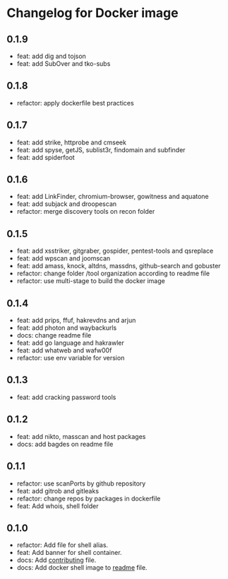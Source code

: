# Changelog for Docker image
<!--LATEST=0.1.8-->

## 0.1.9

* feat: add dig and tojson
* feat: add SubOver and tko-subs

## 0.1.8

* refactor: apply dockerfile best practices

## 0.1.7

* feat: add strike, httprobe and cmseek
* feat: add spyse, getJS, sublist3r, findomain and subfinder
* feat: add spiderfoot

## 0.1.6

* feat: add LinkFinder, chromium-browser, gowitness and aquatone
* feat: add subjack and droopescan
* refactor: merge discovery tools on recon folder

## 0.1.5

* feat: add xsstriker, gitgraber, gospider, pentest-tools and qsreplace
* feat: add wpscan and joomscan
* feat: add amass, knock, altdns, massdns, github-search and gobuster
* refactor: change folder /tool organization according to readme file
* refactor: use multi-stage to build the docker image

## 0.1.4

* feat: add prips, ffuf, hakrevdns and arjun
* feat: add photon and waybackurls
* docs: change readme file
* feat: add go language and hakrawler
* feat: add whatweb and wafw00f
* refactor: use env variable for version

## 0.1.3

* feat: add cracking password tools

## 0.1.2

* feat: add nikto, masscan and host packages
* docs: add bagdes on readme file

## 0.1.1

* refactor: use scanPorts by github repository
* feat: add gitrob and gitleaks
* refactor: change repos by packages in dockerfile
* feat: Add whois, shell folder

## 0.1.0

* refactor: Add file for shell alias.
* feat: Add banner for shell container.
* docs: Add [contributing](CONTRIBUTING.md) file.
* docs: Add docker shell image to [readme](README.md) file.
